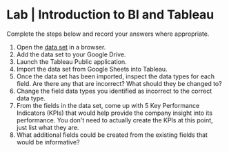 # Lab | Introduction to BI and Tableau

Complete the steps below and record your answers where appropriate.

1. Open the [data set](https://docs.google.com/spreadsheets/d/1pQ2VFsuuwLqBstYYTY3fcZY32WLigw3Pzxnikkce6IA/edit?usp=sharing) in a browser.
2. Add the data set to your Google Drive.
3. Launch the Tableau Public application.
4. Import the data set from Google Sheets into Tableau.
5. Once the data set has been imported, inspect the data types for each field. Are there any that are incorrect? What should they be changed to?
6. Change the field data types you identified as incorrect to the correct data type.
7. From the fields in the data set, come up with 5 Key Performance Indicators (KPIs) that would help provide the company insight into its performance. You don't need to actually create the KPIs at this point, just list what they are.
8. What additional fields could be created from the existing fields that would be informative?
